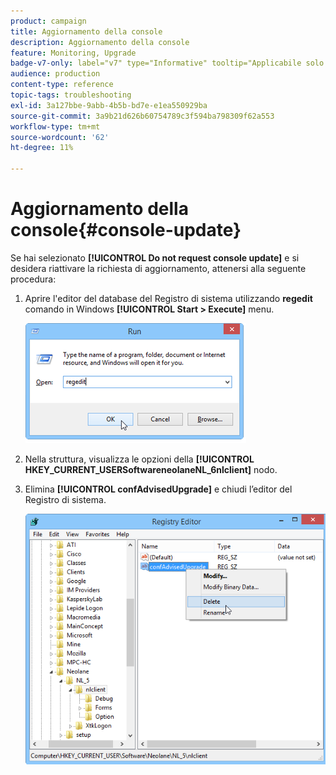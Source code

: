 ```yaml
---
product: campaign
title: Aggiornamento della console
description: Aggiornamento della console
feature: Monitoring, Upgrade
badge-v7-only: label="v7" type="Informative" tooltip="Applicabile solo a Campaign Classic v7"
audience: production
content-type: reference
topic-tags: troubleshooting
exl-id: 3a127bbe-9abb-4b5b-bd7e-e1ea550929ba
source-git-commit: 3a9b21d626b60754789c3f594ba798309f62a553
workflow-type: tm+mt
source-wordcount: '62'
ht-degree: 11%

---
```


# Aggiornamento della console{#console-update}



Se hai selezionato **[!UICONTROL Do not request console update]** e si desidera riattivare la richiesta di aggiornamento, attenersi alla seguente procedura:

1. Aprire l&#39;editor del database del Registro di sistema utilizzando **regedit** comando in Windows **[!UICONTROL Start > Execute]** menu.

   ![](assets/ncs_console_update_1.png)

1. Nella struttura, visualizza le opzioni della **[!UICONTROL HKEY_CURRENT_USERSoftwareneolaneNL_6nlclient]** nodo.
1. Elimina **[!UICONTROL confAdvisedUpgrade]** e chiudi l’editor del Registro di sistema.

   ![](assets/ncs_console_update_2.png)
